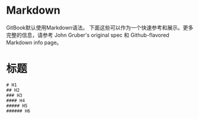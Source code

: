 # Markdown

GitBook默认使用Markdown语法。
下面这些可以作为一个快速参考和展示。更多完整的信息，请参考 John Gruber's original spec 和 Github-flavored Markdown info page。

# 标题

```
# H1
## H2
### H3
#### H4
##### H5
###### H6
```